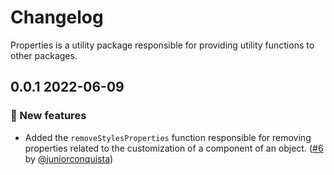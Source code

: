 # Changelog

Properties is a utility package responsible for providing utility functions to other packages.

## 0.0.1 2022-06-09

<!-- ### 📚 3rd party library updates -->

<!-- ### 🛠 Breaking changes -->

### 🎉 New features

- Added the `removeStylesProperties` function responsible for removing properties related to the customization of a component of an object. ([#6](https://github.com/TiendaNube/nimbus-design-system/pull/6) by [@juniorconquista](https://github.com/juniorconquista))

<!-- ### 🐛 Bug fixes -->

<!-- ### 💡 Others -->

<!-- ### ⚠️ Notices  -->
